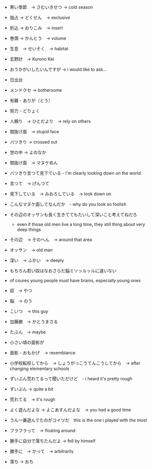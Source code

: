 - 寒い季節　→ さむいきせつ → cold season
- 独占 → どくせん　→ exclusive
- 折込 → おりこみ　→ insert
- 巻頭 → かんとう　→ volume
- 生息　→ せいそく　→ habitat
- 玄野計　→ Kurono Kei
- おうかがいしたいんですが → i would like to ask...
- 日出台
- メンドクセ → bothersome
- 有難 - ありが（とう）
- 努力 - どりょく
- 人頼り　→ ひとだより　→  rely on others
- 間抜け面　→ stupid face
- バツきり → crossed out
- 世の中 → よのなか
- 間抜け面　→ マヌケめん
- バツきり言つて見下ている - i'm clearly looking down on the world
- 言つて　→ げんつて
- 見下している　→ みおろしている　→ look down on
- こんなマヌケ面してなんだか　- why do you look so foolish

- その辺のオッサンも長く生きててもたいして深いこと考えてねだろ
  - even if those old men live a long time, they still thing about very deep things
- その辺　→ そのへん　→ around that area
- オッサン　→ old man
- 深い　→ ふかい　→ deeply

- もちろん若い奴はなおさらだ脳ミソッルッルに違いない
- of coures young people must have brains, especially young ones
- 奴　→ やつ
- 脳　→ のう

- こいつ　→ this guy
- 加藤勝　→ かとうまさる

- たぶん　→ maybe

- 小さい頃の面影が
- 面影 - おもかげ　→ resemblance

- 小学校転校してから　→ しょうがっこうてんこうしてから　→ after changing elementary schools

- ずいぶん荒れてるって聞いただけど　- i heard it's pretty rough

- ずいぶん → quite a bit
- 荒れてる　→ it's rough

- よく遊んだよな → よこあすんだよな　→ you had a good time

- うん一番遊んでたのがコイツだ　this is the one i played with the most

- フラフラって　→ floating around

- 勝手に自分で落ちたんだよ → fell by himself
- 勝手に　→ かって　→ arbitrarily
- 落ち → おち